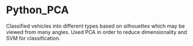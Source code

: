 # Python_PCA
Classified vehicles into different types based on silhouettes which may be viewed from many angles. Used PCA in order to reduce dimensionality and SVM for classification.
